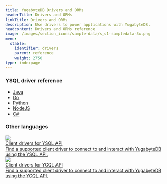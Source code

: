 ```yaml
---
title: YugabyteDB Drivers and ORMs
headerTitle: Drivers and ORMs
linkTitle: Drivers and ORMs
description: Use drivers to power applications with YugabyteDB.
headcontent: Drivers and ORMs reference
image: /images/section_icons/sample-data/s_s1-sampledata-3x.png
menu:
  stable:
    identifier: drivers
    parent: reference
    weight: 2750
type: indexpage
---
```


### YSQL driver reference

<ul class="nav yb-pills">

  <li>
    <a href="java/yugabyte-jdbc-reference/" class="orange">
      <i class="fa-brands fa-java"></i>
      Java
    </a>
  </li>

  <li>
    <a href="go/yb-pgx-reference/" class="orange">
      <i class="fa-brands fa-golang"></i>
      Go
    </a>
  </li>

  <li>
    <a href="python/yugabyte-psycopg2-reference/" class="orange">
      <i class="fa-brands fa-python"></i>
      Python
    </a>
  </li>

  <li>
    <a href="nodejs/yugabyte-pg-reference/" class="orange">
      <i class="fa-brands fa-node-js"></i>
      NodeJS
    </a>
  </li>

  <li>
    <a href="csharp/postgres-npgsql-reference/" class="orange">
      <i class="icon-csharp"></i>
      C#
    </a>
  </li>

</ul>

### Other languages

<div class="row">

  <div class="col-12 col-md-6 col-lg-12 col-xl-6">
    <a class="section-link icon-offset" href="ysql-client-drivers/">
      <div class="head">
        <img class="icon" src="/images/section_icons/api/ysql.png" aria-hidden="true" />
        <div class="title">Client drivers for YSQL API</div>
      </div>
      <div class="body">
        Find a supported client driver to connect to and interact with YugabyteDB using the YSQL API.
      </div>
    </a>
  </div>

  <div class="col-12 col-md-6 col-lg-12 col-xl-6">
    <a class="section-link icon-offset" href="ycql-client-drivers/">
      <div class="head">
        <img class="icon" src="/images/section_icons/api/ycql.png" aria-hidden="true" />
        <div class="title">Client drivers for YCQL API</div>
      </div>
      <div class="body">
        Find a supported client driver to connect to and interact with YugabyteDB using the YCQL API.
      </div>
    </a>
  </div>

</div>
